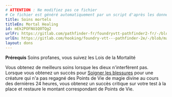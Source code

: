 ```yaml
---
# ATTENTION : Ne modifiez pas ce fichier
# Ce fichier est généré automatiquement par un script d'après les données du module Foundry VTT officiel et de sa traduction
title: Soins mortels
titleEn: Mortal Healing
id: mEk2POFNU1Q0TQg2
urlFr: https://gitlab.com/pathfinder-fr/foundryvtt-pathfinder2-fr/-/blob/master/data/feats/mEk2POFNU1Q0TQg2.htm
urlEn: https://gitlab.com/hooking/foundry-vtt---pathfinder-2e/-/blob/master/packs/data/feats.db/mortal-healing.json
layout: dons
---
```

<span>**Prérequis** Soins profanes, vous suivez les Lois de la Mortalité  

Vous obtenez de meilleurs soins lorsque les dieux n'interfèrent pas. Lorsque vous obtenez un succès pour [Soigner les blessures](../actions/soigner-les-blessures.md) pour une créature qui n'a pas regagné des Points de Vie de magie divine au cours des dernières 24 heures, vous obtenez un succès critique sur votre test à la place et restaure le montant correspondant de Points de Vie.
